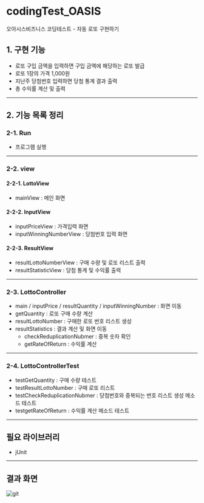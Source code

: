 # codingTest_OASIS
오아시스비즈니스 코딩테스트 - 자동 로또 구현하기

## 1. 구현 기능
* 로또 구입 금액을 입력하면 구입 금액에 해당하는 로또 발급
* 로또 1장의 가격 1,000원
* 지난주 당첨번호 입력하면 당첨 통계 결과 출력
* 총 수익률 계산 및 출력
***
## 2. 기능 목록 정리
### 2-1. Run
* 프로그램 실행
***
### 2-2. view
#### 2-2-1. LottoView
* mainView : 메인 화면

#### 2-2-2. InputView
* inputPriceView : 가격입력 화면
* inputWinningNumberView : 당첨번호 입력 화면

#### 2-2-3. ResultView
* resultLottoNumberView : 구매 수량 및 로또 리스트 출력
* resultStatisticView : 당첨 통계 및 수익률 출력
***
### 2-3. LottoController
* main / inputPrice / resultQuantity / inputWinningNumber : 화면 이동
* getQuantity : 로또 구매 수량 계산
* resultLottoNumber : 구매한 로또 번호 리스트 생성
* resultStatistics : 결과 계산 및 화면 이동
  * checkReduplicationNubmer : 중복 숫자 확인
  * getRateOfReturn : 수익률 계산
***
### 2-4. LottoControllerTest
* testGetQuantity : 구매 수량 테스트
* testResultLottoNumber : 구매 로또 리스트
* testCheckReduplicationNubmer : 당첨번호와 중복되는 번호 리스트 생성 메소드 테스트
* testgetRateOfReturn : 수익률 계산 메소드 테스트
***
## 필요 라이브러리
* jUnit
***
## 결과 화면
![git](https://user-images.githubusercontent.com/61348565/132686383-c8210f18-e4ad-4508-b2a1-c282587cdc67.png)
